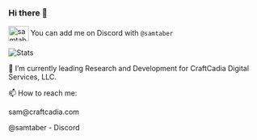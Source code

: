 ### Hi there 👋

<a href="https://discord.com/" target="blank"><img align="center" src="https://cdn.jsdelivr.net/npm/simple-icons@3.0.1/icons/discord.svg" alt="samtaber" height="30" width="40" /></a>  You can add me on Discord with `@samtaber` 

![Stats](https://github-readme-stats.vercel.app/api?username=samtaber&show_icons=true)
<p>🔭 I’m currently leading Research and Development for CraftCadia Digital Services, LLC.</p>
<p>📫 How to reach me: </p>
<p>sam@craftcadia.com</p>
<p>@samtaber - Discord</p>
<!--

Here are some ideas to get you started:

- 🔭 I’m currently working on ...
- 🌱 I’m currently learning ...
- 👯 I’m looking to collaborate on ...
- 🤔 I’m looking for help with ...
- 💬 Ask me about ...
- 📫 How to reach me: ...
- 😄 Pronouns: ...
- ⚡ Fun fact: ...
-->

